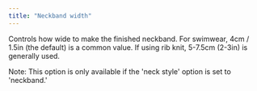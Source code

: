 ```yaml
---
title: "Neckband width"
---
```


Controls how wide to make the finished neckband. For swimwear, 4cm / 1.5in (the default) is a common value. If using rib knit, 5-7.5cm (2-3in) is generally used.

Note: This option is only available if the 'neck style' option is set to 'neckband.'
